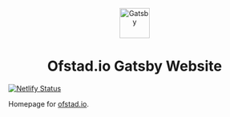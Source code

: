 <p align="center">
  <a href="https://www.gatsbyjs.org">
    <img alt="Gatsby" src="https://www.gatsbyjs.org/monogram.svg" width="60" />
  </a>
</p>
<h1 align="center">
  Ofstad.io Gatsby Website
</h1>

[![Netlify Status](https://api.netlify.com/api/v1/badges/45149e9a-6628-4006-a0b1-d124d7af40a9/deploy-status)](https://app.netlify.com/sites/ofstad/deploys)

Homepage for [ofstad.io](https://ofstad.io/).
